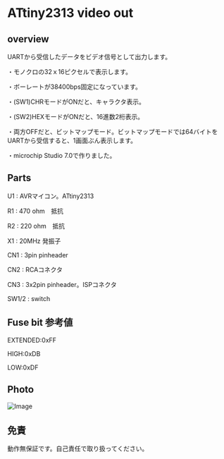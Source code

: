 # ATtiny2313 video out
## overview
UARTから受信したデータをビデオ信号として出力します。

・モノクロの32ｘ16ピクセルで表示します。

・ボーレートが38400bps固定になっています。

・(SW1)CHRモードがONだと、キャラクタ表示。

・(SW2)HEXモードがONだと、16進数2桁表示。

・両方OFFだと、ビットマップモード。ビットマップモードでは64バイトをUARTから受信すると、1画面ぶん表示します。

・microchip Studio 7.0で作りました。

## Parts

U1 : AVRマイコン。ATtiny2313

R1 : 470 ohm　抵抗

R2 : 220 ohm　抵抗

X1 : 20MHz 発振子

CN1 : 3pin pinheader

CN2 : RCAコネクタ

CN3 : 3x2pin pinheader。ISPコネクタ

SW1/2  : switch

## Fuse bit 参考値
EXTENDED:0xFF

HIGH:0xDB

LOW:0xDF

## Photo
![Image](https://github.com/user-attachments/assets/5e0478ad-24b2-4295-9fb8-f34d813f3c2e)

## 免責
動作無保証です。自己責任で取り扱ってください。

